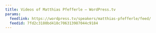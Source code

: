 ```yaml
---
title: Videos of Matthias Pfefferle – WordPress.tv
params:
  feedlink: https://wordpress.tv/speakers/matthias-pfefferle/feed/
  feedid: 7fd2c3180bd418c706313987044c9184
---
```

